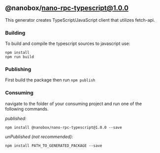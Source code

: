## @nanobox/nano-rpc-typescript@1.0.0

This generator creates TypeScript/JavaScript client that utilizes fetch-api. 

### Building

To build and compile the typescript sources to javascript use:
```
npm install
npm run build
```

### Publishing

First build the package then run ```npm publish```

### Consuming

navigate to the folder of your consuming project and run one of the following commands.

_published:_

```
npm install @nanobox/nano-rpc-typescript@1.0.0 --save
```

_unPublished (not recommended):_

```
npm install PATH_TO_GENERATED_PACKAGE --save
